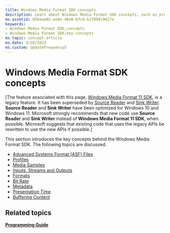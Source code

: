```yaml
---
title: Windows Media Format SDK concepts
description: Learn about Windows Media Format SDK concepts, such as profiles, formats, and bit rate.
ms.assetid: 02beae02-ee8e-40e0-b7c9-b17894c9627e
keywords:
- Windows Media Format SDK,concepts
- Windows Media Format SDK,key concepts
ms.topic: concept-article
ms.date: 4/26/2023
ms.custom: UpdateFrequency5
---
```


# Windows Media Format SDK concepts

\[The feature associated with this page, [Windows Media Format 11 SDK](/windows/win32/wmformat/windows-media-format-11-sdk), is a legacy feature. It has been superseded by [Source Reader](/windows/win32/medfound/source-reader) and [Sink Writer](/windows/win32/medfound/sink-writer). **Source Reader** and **Sink Writer** have been optimized for Windows 10 and Windows 11. Microsoft strongly recommends that new code use **Source Reader** and **Sink Writer** instead of **Windows Media Format 11 SDK**, when possible. Microsoft suggests that existing code that uses the legacy APIs be rewritten to use the new APIs if possible.\]

This section introduces the key concepts behind the Windows Media Format SDK. The following topics are discussed.

-   [Advanced Systems Format (ASF) Files](advanced-systems-format--asf--files.md)
-   [Profiles](profiles.md)
-   [Media Samples](media-samples.md)
-   [Inputs, Streams and Outputs](inputs-streams-and-outputs.md)
-   [Formats](formats.md)
-   [Bit Rate](bit-rate.md)
-   [Metadata](metadata.md)
-   [Presentation Time](presentation-time.md)
-   [Buffering Content](buffering-content.md)

## Related topics

<dl> <dt>

[**Programming Guide**](programming-guide.md)
</dt> </dl>

 

 




